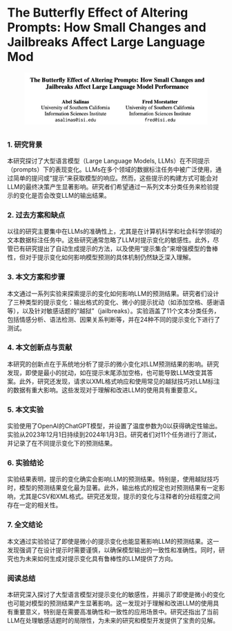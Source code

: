 # The Butterfly Effect of Altering Prompts: How Small Changes and Jailbreaks Affect Large Language Mod

<figure><img src="../.gitbook/assets/image (2) (1) (1) (1) (1) (1) (1) (1) (1) (1) (1) (1) (1) (1) (1) (1) (1) (1) (1) (1) (1) (1) (1) (1) (1).png" alt=""><figcaption></figcaption></figure>

##

### 1. 研究背景

本研究探讨了大型语言模型（Large Language Models, LLMs）在不同提示（prompts）下的表现变化。LLMs在多个领域的数据标注任务中被广泛使用，通过简单的提问或“提示”来获取模型的响应。然而，这些提示的构建方式可能会对LLM的最终决策产生显著影响。研究者们希望通过一系列文本分类任务来检验提示的变化是否会改变LLM的输出结果。

### 2. 过去方案和缺点

以往的研究主要集中在LLMs的准确性上，尤其是在计算机科学和社会科学领域的文本数据标注任务中。这些研究通常忽略了LLM对提示变化的敏感性。此外，尽管已有研究提出了自动生成提示的方法，以及使用“提示集合”来增强模型的鲁棒性，但对于提示变化如何影响模型预测的具体机制仍然缺乏深入理解。

### 3. 本文方案和步骤

本文通过一系列实验来探索提示的变化如何影响LLM的预测结果。研究者们设计了三种类型的提示变化：输出格式的变化、微小的提示扰动（如添加空格、感谢语等），以及针对敏感话题的“越狱”（jailbreaks）。实验涵盖了11个文本分类任务，包括情感分析、语法检测、因果关系判断等，并在24种不同的提示变化下进行了测试。

### 4. 本文创新点与贡献

本研究的创新点在于系统地分析了提示的微小变化对LLM预测结果的影响。研究发现，即使是最小的扰动，如在提示末尾添加空格，也可能导致LLM改变其答案。此外，研究还发现，请求以XML格式响应和使用常见的越狱技巧对LLM标注的数据有重大影响。这些发现对于理解和改进LLM的使用具有重要意义。

### 5. 本文实验

实验使用了OpenAI的ChatGPT模型，并设置了温度参数为0以获得确定性输出。实验从2023年12月1日持续到2024年1月3日。研究者们对11个任务进行了测试，并记录了在不同提示变化下的预测结果。

### 6. 实验结论

实验结果表明，提示的变化确实会影响LLM的预测结果。特别是，使用越狱技巧时，模型的预测结果变化最为显著。此外，输出格式的规定也对预测结果有一定影响，尤其是CSV和XML格式。研究还发现，提示的变化与注释者的分歧程度之间存在一定的相关性。

### 7. 全文结论

本文通过实验验证了即使是微小的提示变化也能显著影响LLM的预测结果。这一发现强调了在设计提示时需要谨慎，以确保模型输出的一致性和准确性。同时，研究也为未来如何生成对提示变化具有鲁棒性的LLM提供了方向。

### 阅读总结

本研究深入探讨了大型语言模型对提示变化的敏感性，并揭示了即使是微小的变化也可能对模型的预测结果产生显著影响。这一发现对于理解和改进LLM的使用具有重要意义，特别是在需要高准确性和一致性的应用场景中。研究还指出了当前LLM在处理敏感话题时的局限性，为未来的研究和模型开发提供了宝贵的见解。
